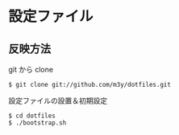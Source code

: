 設定ファイル
============

反映方法
--------
git から clone

    $ git clone git://github.com/m3y/dotfiles.git

設定ファイルの設置＆初期設定

    $ cd dotfiles
    $ ./bootstrap.sh
